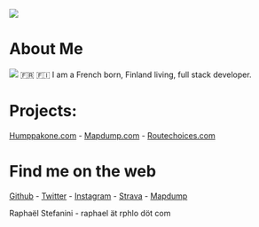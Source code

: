 ![](https://cdn.rphlo.com/qrweb.png)

# About Me

![](https://cdn.rphlo.com/heart_beating.gif) 🇫🇷 🇫🇮 I am a French born, Finland living, full stack developer.

# Projects:

[Humppakone.com](https://humppakone.com) - [Mapdump.com](https://mapdump.com) - [Routechoices.com](https://www.routechoices.com)

# Find me on the web

[Github](https://github.com/rphlo) - [Twitter](https://twitter.com/rphlo) - [Instagram](https://instagram.com/rphlo) - [Strava](https://strava.com/athletes/rphlo) - [Mapdump](https://mapdump.com/athletes/rphlo)

Raphaël Stefanini - raphael ät rphlo döt com 
